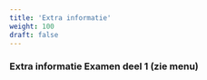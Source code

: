 ```yaml
---
title: 'Extra informatie'
weight: 100
draft: false
---
```


### Extra informatie Examen deel 1 (zie menu)


